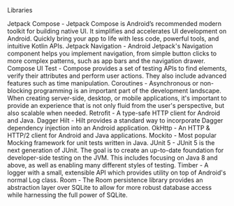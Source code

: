 Libraries

Jetpack Compose - Jetpack Compose is Android’s recommended modern toolkit for building native UI. It simplifies and accelerates UI development on Android. Quickly bring your app to life with less code, powerful tools, and intuitive Kotlin APIs.
Jetpack Navigation - Android Jetpack's Navigation component helps you implement navigation, from simple button clicks to more complex patterns, such as app bars and the navigation drawer.
Compose UI Test - Compose provides a set of testing APIs to find elements, verify their attributes and perform user actions. They also include advanced features such as time manipulation.
Coroutines - Asynchronous or non-blocking programming is an important part of the development landscape. When creating server-side, desktop, or mobile applications, it's important to provide an experience that is not only fluid from the user's perspective, but also scalable when needed.
Retrofit - A type-safe HTTP client for Android and Java.
Dagger Hilt - Hilt provides a standard way to incorporate Dagger dependency injection into an Android application.
OkHttp - An HTTP & HTTP/2 client for Android and Java applications.
Mockito - Most popular Mocking framework for unit tests written in Java.
JUnit 5 - JUnit 5 is the next generation of JUnit. The goal is to create an up-to-date foundation for developer-side testing on the JVM. This includes focusing on Java 8 and above, as well as enabling many different styles of testing.
Timber - A logger with a small, extensible API which provides utility on top of Android's normal Log class.
Room - The Room persistence library provides an abstraction layer over SQLite to allow for more robust database access while harnessing the full power of SQLite.
